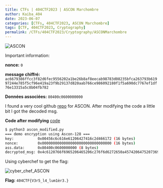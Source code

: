```yaml
---
title: CTFs | 404CTF2023 | ASCON Marchombre
author: Kaiba_404
date: 2023-06-07
categories: [CTFs, 404CTF2023, ASCON Marchombre]
tags: [CTF, 404CTF2023, Cryptography]
permalink: /CTFs/404CTF2023/Cryptography/ASCONMarchombre
---
```


![ASCON](https://github.com/CongKhaiNGUYEN/CTF/assets/61443497/3d9812c0-812d-49c6-a955-38e493c6fb03)

Important information:

**nonce:** `0`

**message chiffré:** 
`ac6679386ffcc3f82d6fec9556202a1be26b8af8eecab98783d08235bfca263793b61997244e785f5cf96e419a23f9b29137d820aab766ce986092180f1f5a690dc7767ef1df76e13315a5c8b04fb782`

**Données associées:** `80400c0600000000`

I found a very cool github [repo](https://github.com/meichlseder/pyascon) for ASCON. After modifying the code a little bit I got the decoded msg.

**Code after modifying** [code](https://github.com/CongKhaiNGUYEN/congkhainguyen.github.io/tree/main/_posts/CTFs/404CTF2023/Cryptography/files/ascon_modified.py)

```bash
$ python3 ascon_modified.py 
=== demo encryption using Ascon-128 ===
key:           0x00456c6c616e61206427416c2d466172 (16 bytes)
nonce:         0x00000000000000000000000000000000 (16 bytes)
ass.data:      0x80400c0600000000 (8 bytes)
decrypted_msg: 0x4c6120766f6965206465206c276f6d6272650a45742064752073696c656e63650a3430344354467b563372355f6c345f6c756d31e872332e7d0a456c6c616e61 (64 bytes)
```

Using cyberchef to get the flag:

![cyber_chef_ASCON](https://github.com/CongKhaiNGUYEN/CTF/assets/61443497/83df2349-b616-4855-9ff4-9298dbdab5e1)

**Flag:**  `404CTF{V3r5_l4_lum1èr3.}`